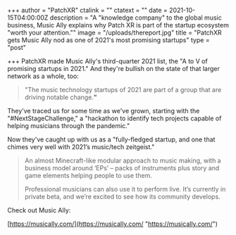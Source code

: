 +++
author = "PatchXR"
ctalink = ""
ctatext = ""
date = 2021-10-15T04:00:00Z
description = "A \"knowledge company\" to the global music business, Music Ally explains why Patch XR is part of the startup ecosystem \"worth your attention.\""
image = "/uploads/thereport.jpg"
title = "PatchXR gets Music Ally nod as one of 2021's most promising startups"
type = "post"

+++
PatchXR made Music Ally's third-quarter 2021 list, the "A to V of promising startups in 2021." And they're bullish on the state of that larger network as a whole, too:

> "The music technology startups of 2021 are part of a group that are driving notable change.**"**

They've traced us for some time as we've grown, starting with the "#NextStageChallenge," a "hackathon to identify tech projects capable of helping musicians through the pandemic."

Now they've caught up with us as a "fully-fledged startup, and one that chimes very well with 2021’s music/tech zeitgeist."

> An almost Minecraft-like modular approach to music making, with a business model around ‘EPs’ – packs of instruments plus story and game elements helping people to use them.
>
> Professional musicians can also use it to perform live. It’s currently in private beta, and we’re excited to see how its community develops.

Check out Music Ally:

[https://musically.com/](https://musically.com/ "https://musically.com/")